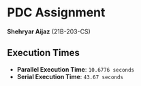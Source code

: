 
# PDC Assignment

**Shehryar Aijaz** (21B-203-CS)

## Execution Times
- **Parallel Execution Time**: `10.6776 seconds`
- **Serial Execution Time**: `43.67 seconds`